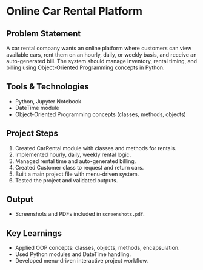 # Online Car Rental Platform

## Problem Statement
A car rental company wants an online platform where customers can view available cars, rent them on an hourly, daily, or weekly basis, and receive an auto-generated bill. The system should manage inventory, rental timing, and billing using Object-Oriented Programming concepts in Python.

## Tools & Technologies
- Python, Jupyter Notebook
- DateTime module
- Object-Oriented Programming concepts (classes, methods, objects)

## Project Steps
1. Created CarRental module with classes and methods for rentals.
2. Implemented hourly, daily, weekly rental logic.
3. Managed rental time and auto-generated billing.
4. Created Customer class to request and return cars.
5. Built a main project file with menu-driven system.
6. Tested the project and validated outputs.

## Output
- Screenshots and PDFs included in `screenshots.pdf`.

## Key Learnings
- Applied OOP concepts: classes, objects, methods, encapsulation.
- Used Python modules and DateTime handling.
- Developed menu-driven interactive project workflow.

